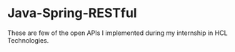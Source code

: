 # Java-Spring-RESTful
These are few of the open APIs I implemented during my internship in HCL Technologies.

